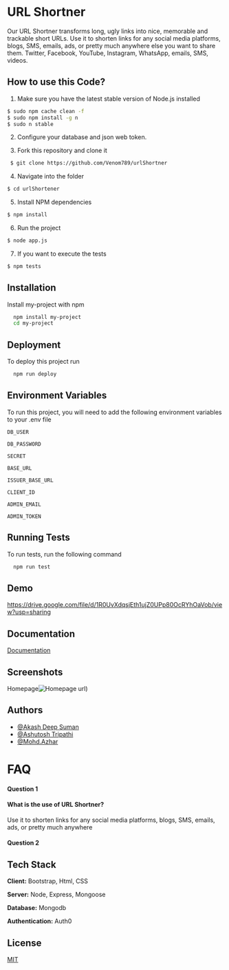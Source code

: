 
# URL Shortner

Our URL Shortner transforms long, ugly links into nice, memorable and trackable short URLs. Use it to shorten links for any social media platforms, blogs, SMS, emails, ads, or pretty much anywhere else you want to share them. Twitter, Facebook, YouTube, Instagram, WhatsApp, emails, SMS, videos.


## How to use this Code?

1. Make sure you have the latest stable version of Node.js installed
```bash
$ sudo npm cache clean -f
$ sudo npm install -g n
$ sudo n stable
```
2. Configure your database and json web token.

3. Fork this repository and clone it
```bash
 $ git clone https://github.com/Venom789/urlShortner
```
4. Navigate into the folder
```bash
$ cd urlShortener
``` 
5. Install NPM dependencies   
```bash
$ npm install
``` 
6. Run the project
```bash
$ node app.js
```
7. If you want to execute the tests
```bash
$ npm tests
```
## Installation

Install my-project with npm

```bash
  npm install my-project
  cd my-project
```
    
## Deployment

To deploy this project run

```bash
  npm run deploy
```


## Environment Variables

To run this project, you will need to add the following environment variables to your .env file

`DB_USER`

`DB_PASSWORD`

`SECRET`

`BASE_URL`

`ISSUER_BASE_URL`

`CLIENT_ID`

`ADMIN_EMAIL`

`ADMIN_TOKEN`


## Running Tests

To run tests, run the following command

```bash
  npm run test
```


## Demo

https://drive.google.com/file/d/1R0UvXdqsjEth1ujZ0UPp80OcRYhOaVob/view?usp=sharing


## Documentation

[Documentation](https://drive.google.com/file/d/1MhhyUgRXw2BgLQ6zp803Gb2DG_fdBflk/view)


## Screenshots

Homepage![Homepage url](https://user-images.githubusercontent.com/96810390/171320421-e65e95d6-9200-41db-b7fc-6731126ab9dd.jpeg))


## Authors

- [@Akash Deep Suman](https://github.com/Venom789)
- [@Ashutosh Tripathi](https://github.com/Aashhuu)
- [@Mohd.Azhar](https://github.com/mdazhar20)

# FAQ

#### Question 1

#### What is the use of URL Shortner?
Use it to shorten links for any social media platforms, blogs, SMS, emails, ads, or pretty much anywhere 

#### Question 2




## Tech Stack

**Client:**   Bootstrap, Html, CSS

**Server:**   Node, Express, Mongoose
 
**Database:** Mongodb

**Authentication:** Auth0


## License

[MIT](https://choosealicense.com/licenses/mit/)


